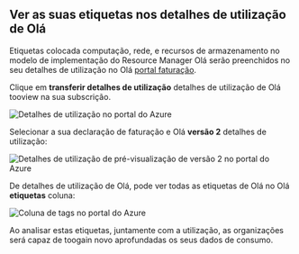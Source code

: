 


## <a name="viewing-your-tags-in-hello-usage-details"></a>Ver as suas etiquetas nos detalhes de utilização de Olá
Etiquetas colocada computação, rede, e recursos de armazenamento no modelo de implementação do Resource Manager Olá serão preenchidos no seu detalhes de utilização no Olá [portal faturação](https://account.windowsazure.com/).

Clique em **transferir detalhes de utilização** detalhes de utilização de Olá tooview na sua subscrição.

![Detalhes de utilização no portal do Azure](./media/virtual-machines-common-tag-usage/azure-portal-tags-usage-details.png)

Selecionar a sua declaração de faturação e Olá **versão 2** detalhes de utilização:

![Detalhes de utilização de pré-visualização de versão 2 no portal do Azure](./media/virtual-machines-common-tag-usage/azure-portal-version2-usage-details.png)

De detalhes de utilização de Olá, pode ver todas as etiquetas de Olá no Olá **etiquetas** coluna:

![Coluna de tags no portal do Azure](./media/virtual-machines-common-tag-usage/azure-portal-tags-column.png)

Ao analisar estas etiquetas, juntamente com a utilização, as organizações será capaz de toogain novo aprofundadas os seus dados de consumo.

